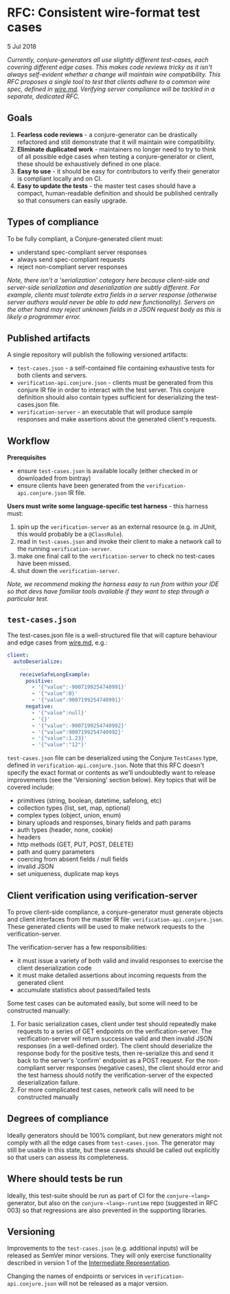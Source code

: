 # RFC: Consistent wire-format test cases

5 Jul 2018

_Currently, conjure-generators all use slightly different test-cases, each covering different edge cases. This makes code reviews tricky as it isn't always self-evident whether a change will maintain wire compatibility. This RFC proposes a single tool to test that clients adhere to a common wire spec, defined in [wire.md](https://github.com/palantir/conjure/blob/develop/wire.md). Verifying server compliance will be tackled in a separate, dedicated RFC._

## Goals

1. **Fearless code reviews** - a conjure-generator can be drastically refactored and still demonstrate that it will maintain wire compatibility.
2. **Eliminate duplicated work** - maintainers no longer need to try to think of all possible edge cases when testing a conjure-generator or client, these should be exhaustively defined in one place.
3. **Easy to use** - it should be easy for contributors to verify their generator is compliant locally and on CI.
4. **Easy to update the tests** - the master test cases should have a compact, human-readable definition and should be published centrally so that consumers can easily upgrade.

## Types of compliance

To be fully compliant, a Conjure-generated client must:

  - understand spec-compliant server responses
  - always send spec-compliant requests
  - reject non-compliant server responses

_Note, there isn't a 'serialization' category here because client-side and server-side serialization and deserialization are subtly different. For example, clients must tolerate extra fields in a server response (otherwise server authors would never be able to add new functionality). Servers on the other hand may reject unknown fields in a JSON request body as this is likely a programmer error._

## Published artifacts

A single repository will publish the following versioned artifacts:

* `test-cases.json` - a self-contained file containing exhaustive tests for both clients and servers.
* `verification-api.conjure.json` - clients must be generated from this conjure IR file in order to interact with the test server. This conjure definition should also contain types sufficient for deserializing the test-cases.json file.
* `verification-server` - an executable that will produce sample responses and make assertions about the generated client's requests.

## Workflow

**Prerequisites**

- ensure `test-cases.json` is available locally (either checked in or downloaded from bintray)
- ensure clients have been generated from the `verification-api.conjure.json` IR file.

**Users must write some language-specific test harness** - this harness must:

1. spin up the `verification-server` as an external resource (e.g. in JUnit, this would probably be a `@ClassRule`).
1. read in `test-cases.json` and invoke their client to make a network call to the running `verification-server`.
1. make one final call to the `verification-server` to check no test-cases have been missed.
1. shut down the `verification-server`.

_Note, we recommend making the harness easy to run from within your IDE so that devs have familiar tools available if they want to step through a particular test._

## `test-cases.json`

The test-cases.json file is a well-structured file that will capture behaviour and edge cases from [wire.md](https://github.com/palantir/conjure/blob/develop/wire.md), e.g.:

```yaml
client:
  autoDeserialize:
    ...
    receiveSafeLongExample:
      positive:
        - '{"value":-9007199254740991}'
        - '{"value":0}'
        - '{"value":9007199254740991}'
      negative:
        - '{"value":null}'
        - '{}'
        - '{"value":-9007199254740992}'
        - '{"value":9007199254740992}'
        - '{"value":1.23}'
        - '{"value":"12"}'
```

`test-cases.json` file can be deserialized using the Conjure `TestCases` type, defined in `verification-api.conjure.json`. Note that this RFC doesn't specify the exact format or contents as we'll undoubtedly want to release improvements (see the 'Versioning' section below). Key topics that will be covered include:

* primitives (string, boolean, datetime, safelong, etc)
* collection types (list, set, map, optional)
* complex types (object, union, enum)
* binary uploads and responses, binary fields and path params
* auth types (header, none, cookie)
* headers
* http methods (GET, PUT, POST, DELETE)
* path and query parameters
* coercing from absent fields / null fields
* invalid JSON
* set uniqueness, duplicate map keys

## Client verification using verification-server

To prove client-side compliance, a conjure-generator must generate objects and client interfaces from the master IR file: `verification-api.conjure.json`. These generated clients will be used to make network requests to the verification-server.

The verification-server has a few responsibilities:

* it must issue a variety of both valid and invalid responses to exercise the client deserialization code
* it must make detailed assertions about incoming requests from the generated client
* accumulate statistics about passed/failed tests

Some test cases can be automated easily, but some will need to be constructed manually:

1. For basic serialization cases, client under test should repeatedly make requests to a series of GET endpoints on the verification-server. The verification-server will return successive valid and then invalid JSON responses (in a well-defined order). The client should deserialize the response body for the positive tests, then re-serialize this and send it back to the server's 'confirm' endpoint as a POST request.  For the non-compliant server responses (negative cases), the client should error and the test harness should notify the verification-server of the expected deserialization failure.
2. For more complicated test cases, network calls will need to be constructed manually

## Degrees of compliance

Ideally generators should be 100% compliant, but new generators might not comply with all the edge cases from `test-cases.json`. The generator may still be usable in this state, but these caveats should be called out explicitly so that users can assess its completeness.

## Where should tests be run

Ideally, this test-suite should be run as part of CI for the `conjure-<lang>` generator, but also on the `conjure-<lang>-runtime` repo (suggested in RFC 003) so that regressions are also prevented in the supporting libraries.

## Versioning

Improvements to the `test-cases.json` (e.g. additional inputs) will be released as SemVer minor versions. They will only exercise functionality described in version 1 of the [Intermediate Representation](../intermediate_representation.md).

Changing the names of endpoints or services in `verification-api.conjure.json` will not be released as a major version.
